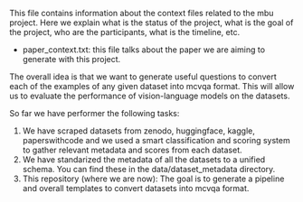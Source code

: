 This file contains information about the context files related to the mbu project. Here we explain what is the status of the project, what is the goal of the project, who are the participants, what is the timeline, etc. 

- paper_context.txt: 
this file talks about the paper we are aiming to generate with this project. 

The overall idea is that we want to generate useful questions to convert each of the examples of any given dataset into mcvqa format. This will allow us to evaluate the performance of vision-language models on the datasets. 

So far we have performer the following tasks: 
1. We have scraped datasets from zenodo, huggingface, kaggle, paperswithcode and we used a smart classification and scoring system to gather relevant metadata and scores from each dataset.  
2. We have standarized the metadata of all the datasets to a unified schema. You can find these in the data/dataset_metadata directory. 
3. This repository (where we are now): The goal is to generate a pipeline and overall templates to convert datasets into mcvqa format.
